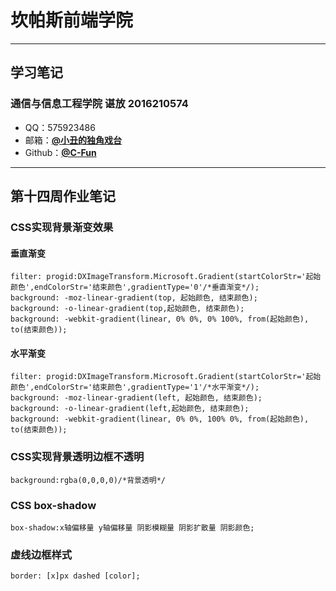 # 坎帕斯前端学院 
***
## 学习笔记
### 通信与信息工程学院  谌放  2016210574

* QQ：575923486 
* 邮箱：[**@小丑的独角戏台**](https://mail.qq.com/cgi-bin/frame_html?sid=3cMc4wafMGNvDix1&r=db865c2e4d244aa94e56a0ca229d3f9c)
* Github：[**@C-Fun**](https://github.com/C-Fun)

***
## 第十四周作业笔记

### CSS实现背景渐变效果

#### 垂直渐变

	filter: progid:DXImageTransform.Microsoft.Gradient(startColorStr='起始颜色',endColorStr='结束颜色',gradientType='0'/*垂直渐变*/);
	background: -moz-linear-gradient(top, 起始颜色, 结束颜色);
	background: -o-linear-gradient(top,起始颜色, 结束颜色);
	background: -webkit-gradient(linear, 0% 0%, 0% 100%, from(起始颜色), to(结束颜色));

#### 水平渐变

	filter: progid:DXImageTransform.Microsoft.Gradient(startColorStr='起始颜色',endColorStr='结束颜色',gradientType='1'/*水平渐变*/);
	background: -moz-linear-gradient(left, 起始颜色, 结束颜色);
	background: -o-linear-gradient(left,起始颜色, 结束颜色);
	background: -webkit-gradient(linear, 0% 0%, 100% 0%, from(起始颜色), to(结束颜色));

### CSS实现背景透明边框不透明

	background:rgba(0,0,0,0)/*背景透明*/

### CSS box-shadow

	box-shadow:x轴偏移量 y轴偏移量 阴影模糊量 阴影扩散量 阴影颜色;

### 虚线边框样式

	border: [x]px dashed [color];